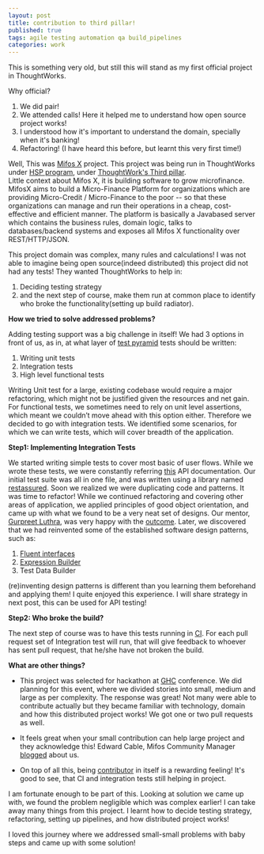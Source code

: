 ```yaml
---
layout: post
title: contribution to third pillar!
published: true
tags: agile testing automation qa build_pipelines
categories: work
---
```


This is something very old, but still this will stand as my first official project in ThoughtWorks.

Why official?

1. We did pair!
2. We attended calls! Here it helped me to understand how open source project works!
3. I understood how it's important to understand the domain, specially when it's banking!
4. Refactoring! (I have heard this before, but learnt this very first time!)

Well, This was [Mifos X](http://www.openmf.org/) project. This project was being run in ThoughtWorks under [HSP program]( http://www.thoughtworks.com/insights/blog/humanitarian-software-program),
under [ThoughtWork's Third pillar](http://www.martinfowler.com/bliki/ThreePillars.html).<br/>
Little context about Mifos X, it is building software to grow microfinance. MifosX aims to build a Micro-Finance Platform for organizations which are providing Micro-Credit / Micro-Finance to the poor -- so that these organizations can manage and run their operations in a cheap, cost-effective and efficient manner.
The platform is basically a Javabased server which contains the business rules, domain logic, talks to databases/backend systems and exposes all Mifos X functionality over REST/HTTP/JSON.

This project domain was complex, many rules and calculations! I was not able to imagine being open source(indeed distributed) this project did not had any tests! They wanted ThoughtWorks to help in:

 1. Deciding testing strategy
 2. and the next step of course, make them run at common place to identify who broke the functionality(setting up build radiator).

**How we tried to solve addressed problems?**

Adding testing support was a big challenge in itself! We had 3 options in front of us, as in, at what layer of [test pyramid](http://martinfowler.com/bliki/TestPyramid.html) tests should be written:

1. Writing unit tests
2. Integration tests
3. High level functional tests

Writing Unit test for a large, existing codebase would require a major refactoring, which might not be justified given the resources and net gain.
For functional tests, we sometimes need to rely on unit level assertions, which meant we couldn’t move ahead with this option either.
Therefore we decided to go with integration tests. We identified some scenarios, for which we can write tests, which will cover breadth of the application.

**Step1: Implementing Integration Tests**

We started writing simple tests to cover most basic of user flows. While we wrote these tests, we were constantly referring [this](https://demo.openmf.org/api-docs/apiLive.htm) API documentation. Our initial test suite was all in one file, and was written using a library named [restassured](https://github.com/jayway/restassured). Soon we realized we were duplicating code and patterns. It was time to refactor! While we continued refactoring and covering other areas of application, we applied principles of good object orientation, and came up with what we found to be a very neat set of designs. Our mentor, [Gurpreet Luthra](https://www.linkedin.com/in/gurpreetluthra), was very happy with the [outcome](https://github.com/openMF/mifosx/tree/develop/mifosng-provider/src/integrationTest/java/org/mifosplatform/integrationtests). Later, we discovered that we had reinvented some of the established software design patterns, such as:

1. [Fluent interfaces](http://martinfowler.com/bliki/FluentInterface.html)
2. [Expression Builder](http://martinfowler.com/bliki/ExpressionBuilder.html)
3. Test Data Builder

(re)inventing design patterns is different than you learning them beforehand and applying them! I quite enjoyed this experience.
I will share strategy in next post, this can be used for API testing!

**Step2: Who broke the build?**

The next step of course was to have this tests running in [CI](https://github.com/openMF/mifosx#build-status). For each pull request set of Integration test will run, that will give feedback to whoever has sent pull request, that he/she have not broken the build.

**What are other things?**

* This project was selected for hackathon at [GHC](http://archivecomputer.financialexpress.com/sections/news/2065-grace-hopper-india-hosts-hackathon-for-women) conference.
We did planning for this event, where we divided stories into small, medium and large as per complexity. The response was great! Not many were able to contribute actually but they became familiar with technology, domain and how this distributed project works! We got one or two pull requests as well.

* It feels great when your small contribution can help large project and they acknowledge this! Edward Cable, Mifos Community Manager [blogged](http://mifos.org/blog/thoughtworks-hsp-team-gives-mifos-x-community-solid-footing-grow/) about us.

* On top of all this, being [contributor](https://github.com/openMF/mifosx/graphs/contributors) in itself is a rewarding feeling! It's good to see, that CI and integration tests still helping in project.


I am fortunate enough to be part of this. Looking at solution we came up with, we found the problem negligible which was complex earlier! I can take away many things from this project. I learnt how to decide testing strategy, refactoring, setting up pipelines, and how distributed project works!

I loved this journey where we addressed small-small problems with baby steps and came up with some solution!
















